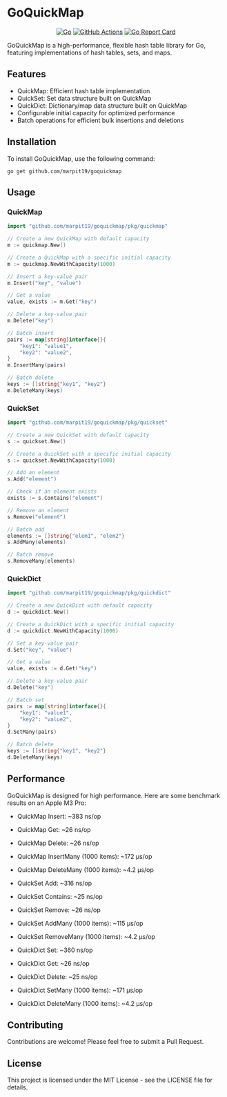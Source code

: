 # GoQuickMap

<center>

[![Go](https://img.shields.io/badge/go-%2300ADD8.svg?style=for-the-badge&logo=go&logoColor=white)](https://pkg.go.dev/github.com/marpit19/goquickmap)
[![GitHub Actions](https://img.shields.io/badge/github%20actions-%232671E5.svg?style=for-the-badge&logo=githubactions&logoColor=white)](https://github.com/marpit19/goquickmap/actions)
[![Go Report Card](https://goreportcard.com/badge/github.com/marpit19/goquickmap)](https://goreportcard.com/report/github.com/marpit19/goquickmap)

</center>

GoQuickMap is a high-performance, flexible hash table library for Go, featuring implementations of hash tables, sets, and maps.

## Features

- QuickMap: Efficient hash table implementation
- QuickSet: Set data structure built on QuickMap
- QuickDict: Dictionary/map data structure built on QuickMap
- Configurable initial capacity for optimized performance
- Batch operations for efficient bulk insertions and deletions

## Installation

To install GoQuickMap, use the following command:

```
go get github.com/marpit19/goquickmap
```

## Usage

### QuickMap

```go
import "github.com/marpit19/goquickmap/pkg/quickmap"

// Create a new QuickMap with default capacity
m := quickmap.New()

// Create a QuickMap with a specific initial capacity
m := quickmap.NewWithCapacity(1000)

// Insert a key-value pair
m.Insert("key", "value")

// Get a value
value, exists := m.Get("key")

// Delete a key-value pair
m.Delete("key")

// Batch insert
pairs := map[string]interface{}{
    "key1": "value1",
    "key2": "value2",
}
m.InsertMany(pairs)

// Batch delete
keys := []string{"key1", "key2"}
m.DeleteMany(keys)
```

### QuickSet

```go
import "github.com/marpit19/goquickmap/pkg/quickset"

// Create a new QuickSet with default capacity
s := quickset.New()

// Create a QuickSet with a specific initial capacity
s := quickset.NewWithCapacity(1000)

// Add an element
s.Add("element")

// Check if an element exists
exists := s.Contains("element")

// Remove an element
s.Remove("element")

// Batch add
elements := []string{"elem1", "elem2"}
s.AddMany(elements)

// Batch remove
s.RemoveMany(elements)
```

### QuickDict

```go
import "github.com/marpit19/goquickmap/pkg/quickdict"

// Create a new QuickDict with default capacity
d := quickdict.New()

// Create a QuickDict with a specific initial capacity
d := quickdict.NewWithCapacity(1000)

// Set a key-value pair
d.Set("key", "value")

// Get a value
value, exists := d.Get("key")

// Delete a key-value pair
d.Delete("key")

// Batch set
pairs := map[string]interface{}{
    "key1": "value1",
    "key2": "value2",
}
d.SetMany(pairs)

// Batch delete
keys := []string{"key1", "key2"}
d.DeleteMany(keys)
```

## Performance

GoQuickMap is designed for high performance. Here are some benchmark results on an Apple M3 Pro:

- QuickMap Insert: ~383 ns/op
- QuickMap Get: ~26 ns/op
- QuickMap Delete: ~26 ns/op
- QuickMap InsertMany (1000 items): ~172 µs/op
- QuickMap DeleteMany (1000 items): ~4.2 µs/op

- QuickSet Add: ~316 ns/op
- QuickSet Contains: ~25 ns/op
- QuickSet Remove: ~26 ns/op
- QuickSet AddMany (1000 items): ~115 µs/op
- QuickSet RemoveMany (1000 items): ~4.2 µs/op

- QuickDict Set: ~360 ns/op
- QuickDict Get: ~26 ns/op
- QuickDict Delete: ~25 ns/op
- QuickDict SetMany (1000 items): ~171 µs/op
- QuickDict DeleteMany (1000 items): ~4.2 µs/op

## Contributing

Contributions are welcome! Please feel free to submit a Pull Request.

## License

This project is licensed under the MIT License - see the LICENSE file for details.
